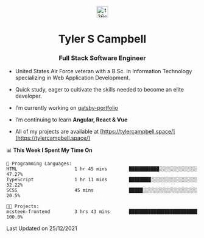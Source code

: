 <p align="center">
<a href="https://www.linkedin.com/in/t36campbell" target="blank"><img align="center" src="https://ik.imagekit.io/t36campbell/Portfolio/linkedin.png.original_m8bbGgPh6.png" alt="t36campbell" height="30" width="30" /></a>
</p>
<h1 align="center">Tyler S Campbell</h1>
<h3 align="center">Full Stack Software Engineer</h3>

* United States Air Force veteran with a B.Sc. in Information Technology specializing in Web Application Development. 

* Quick study, eager to cultivate the skills needed to become an elite developer.

* I’m currently working on [gatsby-portfolio](https://github.com/t36campbell/gatsby-portfolio)

* I’m continuing to learn **Angular, React & Vue**

* All of my projects are available at [https://tylercampbell.space/](https://tylercampbell.space/)

<!--START_SECTION:waka-->
📊 **This Week I Spent My Time On** 

```text
💬 Programming Languages: 
HTML                     1 hr 45 mins        ███████████░░░░░░░░░░░░░░   47.27% 
TypeScript               1 hr 11 mins        ████████░░░░░░░░░░░░░░░░░   32.22% 
SCSS                     45 mins             █████░░░░░░░░░░░░░░░░░░░░   20.5%

🐱‍💻 Projects: 
mcsteen-frontend         3 hrs 43 mins       █████████████████████████   100.0%

```


 Last Updated on 25/12/2021
<!--END_SECTION:waka-->
